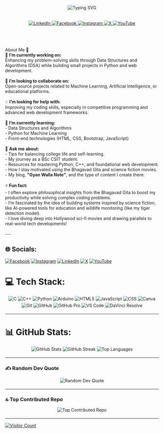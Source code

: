 <div align="center">
  <img src="https://readme-typing-svg.herokuapp.com?font=Fira+Code&size=30&pause=1000&color=66FF00&width=600&lines=Hello+World!+I'm+Madhav+Paudel;A+BSc.+CSIT+Student,+techy+person;A+Machine+Learning+Enthusiast;Welcome+to+my+GitHub+Profile!;" alt="Typing SVG" />
</div>
<br/>

<br/>

<div align="center">
  <a href="https://www.linkedin.com/in/madhav-paudel-163644191/">
    <img src="https://img.shields.io/badge/LinkedIn-%230077B5.svg?logo=linkedin&logoColor=white" alt="LinkedIn" style="margin-bottom: 5px;" />
  </a>
  <a href="https://www.facebook.com/madhav.paudel.3152">
    <img src="https://img.shields.io/badge/Facebook-%231877F2.svg?logo=facebook&logoColor=white" alt="Facebook" style="margin-bottom: 5px;" />
  </a>
  <a href="https://www.instagram.com/___madhav__paudel/">
    <img src="https://img.shields.io/badge/Instagram-%23E4405F.svg?logo=instagram&logoColor=white" alt="Instagram" style="margin-bottom: 5px;" />
  </a>
  <a href="https://x.com/GYAN_WALLA">
    <img src="https://img.shields.io/badge/X-black.svg?logo=x&logoColor=white" alt="X" style="margin-bottom: 5px;" />
  </a>
  <a href="https://www.youtube.com/@GYAN_WALLA">
    <img src="https://img.shields.io/badge/YouTube-%23FF0000.svg?logo=youtube&logoColor=white" alt="YouTube" style="margin-bottom: 5px;" />
  </a>
</div>

<br/>


<br><br>   About Me 👋  <br>🔭 **I’m currently working on:**  <br>Enhancing my problem-solving skills through Data Structures and Algorithms (DSA) while building small projects in Python and web development.<br><br>🤝 **I’m looking to collaborate on:**  <br>Open-source projects related to Machine Learning, Artificial Intelligence, or educational platforms.<br><br>💡 **I’m looking for help with:**  <br>Improving my coding skills, especially in competitive programming and advanced web development frameworks.<br><br>🌱 **I’m currently learning:**  <br>- Data Structures and Algorithms  <br>- Python for Machine Learning  <br>- Front-end technologies (HTML, CSS, Bootstrap, JavaScript)  <br><br>💬 **Ask me about:**  <br>- Tips for balancing college life and self-learning.  <br>- My journey as a BSc CSIT student.  <br>- Resources for mastering Python, C++, and foundational web development.  <br>- How I stay motivated using the Bhagavad Gita and science fiction movies.  <br>- My blog, **"Gyan Walla Note"**, and the type of content I create there.  <br><br>⚡ **Fun fact:**  <br>- I often explore philosophical insights from the Bhagavad Gita to boost my productivity while solving complex coding problems.  <br>- I’m fascinated by the idea of building systems inspired by science fiction, like AI-powered tools for education and wildlife monitoring (like my tiger detection model).  <br>- I love diving deep into Hollywood sci-fi movies and drawing parallels to real-world tech developments!  <br><br>---<br>


## 🌐 Socials:
[![Facebook](https://img.shields.io/badge/Facebook-%231877F2.svg?logo=Facebook&logoColor=white)](https://www.facebook.com/madhav.paudel.3152) [![Instagram](https://img.shields.io/badge/Instagram-%23E4405F.svg?logo=Instagram&logoColor=white)](https://www.instagram.com/___madhav__paudel/) [![LinkedIn](https://img.shields.io/badge/LinkedIn-%230077B5.svg?logo=linkedin&logoColor=white)](https://www.linkedin.com/in/madhav-paudel-163644191/) [![X](https://img.shields.io/badge/X-black.svg?logo=X&logoColor=white)](https://x.com/GYAN_WALLA) [![YouTube](https://img.shields.io/badge/YouTube-%23FF0000.svg?logo=YouTube&logoColor=white)](https://www.youtube.com/@GYAN_WALLA) 

# 💻 Tech Stack:

<p align="center">
  <img src="https://img.shields.io/badge/c-%2300599C.svg?style=for-the-badge&logo=c&logoColor=white" alt="C" style="margin-bottom: 5px;" />
  <img src="https://img.shields.io/badge/c++-%2300599C.svg?style=for-the-badge&logo=c%2B%2B&logoColor=white" alt="C++" style="margin-bottom: 5px;" />
  <img src="https://img.shields.io/badge/python-3670A0?style=for-the-badge&logo=python&logoColor=ffdd54" alt="Python" style="margin-bottom: 5px;" />
  <img src="https://img.shields.io/badge/-Arduino-00979D?style=for-the-badge&logo=Arduino&logoColor=white" alt="Arduino" style="margin-bottom: 5px;" />
  <img src="https://img.shields.io/badge/html5-%23E34F26.svg?style=for-the-badge&logo=html5&logoColor=white" alt="HTML5" style="margin-bottom: 5px;" />
  <img src="https://img.shields.io/badge/JavaScript-%23F7DF1E.svg?style=for-the-badge&logo=javascript&logoColor=black" alt="JavaScript" style="margin-bottom: 5px;" />
  <img src="https://img.shields.io/badge/CSS-%231572B6.svg?style=for-the-badge&logo=css3&logoColor=white" alt="CSS" style="margin-bottom: 5px;" />
  <img src="https://img.shields.io/badge/Canva-%2300C4CC.svg?style=for-the-badge&logo=canva&logoColor=white" alt="Canva" style="margin-bottom: 5px;" />
  <img src="https://img.shields.io/badge/Git-%23F05033.svg?style=for-the-badge&logo=git&logoColor=white" alt="Git" style="margin-bottom: 5px;" />
  <img src="https://img.shields.io/badge/GitHub-%23121011.svg?style=for-the-badge&logo=github&logoColor=white" alt="GitHub" style="margin-bottom: 5px;" />
  <img src="https://img.shields.io/badge/GitHub%20Pro-%23563D7C.svg?style=for-the-badge&logo=github&logoColor=white" alt="GitHub Pro" style="margin-bottom: 5px;" />
  <img src="https://img.shields.io/badge/VS%20Code-%23007ACC.svg?style=for-the-badge&logo=visual-studio-code&logoColor=white" alt="VS Code" style="margin-bottom: 5px;" />
  <img src="https://img.shields.io/badge/DaVinci%20Resolve-%23000000.svg?style=for-the-badge&logo=davinci-resolve&logoColor=white" alt="DaVinci Resolve" style="margin-bottom: 5px;" />

</p>

---


# 📊 GitHub Stats:
<p align="center">
  <img src="https://github-readme-stats.vercel.app/api?username=Madhav-Paudel&theme=dark&hide_border=false&include_all_commits=false&count_private=false" alt="GitHub Stats" style="margin-bottom: 5px;" />
  <img src="https://github-readme-streak-stats.herokuapp.com/?user=Madhav-Paudel&theme=dark&hide_border=false" alt="GitHub Streak" style="margin-bottom: 5px;" />
  <img src="https://github-readme-stats.vercel.app/api/top-langs/?username=Madhav-Paudel&theme=dark&hide_border=false&include_all_commits=false&count_private=false&layout=compact" alt="Top Languages" style="margin-bottom: 5px;" />
</p>

---

### ✍️ Random Dev Quote
<p align="center">
<img src="https://quotes-github-readme.vercel.app/api?type=horizontal&theme=light" alt="Random Dev Quote" style="margin-bottom: 5px;" />
</p>

---


### 🔝 Top Contributed Repo
<p align="center">
<img src="https://github-contributor-stats.vercel.app/api?username=Madhav-Paudel&limit=5&theme=dark&combine_all_yearly_contributions=true" alt="Top Contributed Repo" style="margin-bottom: 5px;" />
</p>


---
[![Visitor Count](https://visitor-badge.laobi.icu/badge?page_id=Madhav-Paudel)](https://github.com/Madhav-Paudel)
